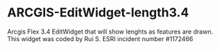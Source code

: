 ARCGIS-EditWidget-length3.4
===========================

Arcgis Flex 3.4 EditWidget that will show lenghts as features are drawn.  This widget was coded by Rui S.  ESRI incident number  #1172466
